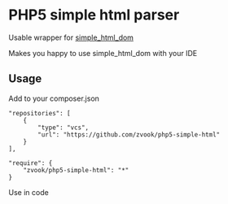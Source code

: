 # PHP5 simple html parser

Usable wrapper for [simple_html_dom](http://simplehtmldom.sourceforge.net/)

Makes you happy to use simple_html_dom with your IDE

Usage
-----

Add to your composer.json

```
"repositories": [
    {
        "type": "vcs",
        "url": "https://github.com/zvook/php5-simple-html"
    }
],

"require": {
    "zvook/php5-simple-html": "*"
}
```

Use in code

```php
```
